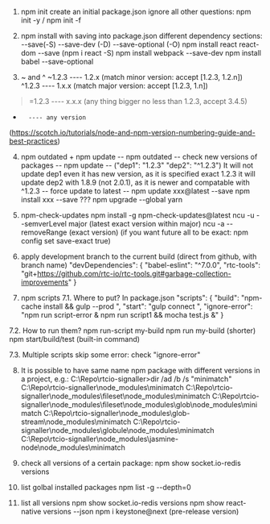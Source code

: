 
1. npm init
create an initial package.json
ignore all other questions: npm init -y / npm init -f



2. npm install with saving into package.json
different dependency sections: --save(-S) --save-dev (-D) --save-optional (-O)
npm install react react-dom --save (npm i react -S)
npm install webpack --save-dev
npm install babel --save-optional



3. ~ and ^
~1.2.3  ---- 1.2.x (match minor version: accept [1.2.3, 1.2.n])
^1.2.3  ---- 1.x.x (match major version: accept [1.2.3, 1.n])
>=1.2.3 ---- x.x.x (any thing bigger no less than 1.2.3, accept 3.4.5)
*       ---- any version
(https://scotch.io/tutorials/node-and-npm-version-numbering-guide-and-best-practices)



4. npm outdated + npm update
-- npm outdated --
check new versions of packages
-- npm update -- ("dep1": "1.2.3" "dep2": "^1.2.3")
It will not update dep1 even it has new version, as it is specified exact 1.2.3
it will update dep2 with 1.8.9 (not 2.0.1), as it is newer and compatable with ^1.2.3
-- force update to latest --
npm update xxx@latest --save
npm install xxx --save
??? npm upgrade --global yarn



5. npm-check-updates
npm install -g npm-check-updates@latest
ncu -u --semverLevel major (latest exact version within major)
ncu -a --removeRange (exact version)
(if you want future all to be exact: npm config set save-exact true)



6. apply development branch to the current build (direct from github, with branch name)
"devDependencies": {
  "babel-eslint": "^7.0.0",
  "rtc-tools": "git+https://github.com/rtc-io/rtc-tools.git#garbage-collection-improvements"
}



7. npm scripts
7.1. Where to put? In package.json
"scripts": {
  "build": "npm-cache install && gulp --prod ",
  "start": "gulp connect ",
  "ignore-error": "npm run script-error & npm run script1 && mocha test.js &" 
}

7.2. How to run them?
npm run-script my-build
npm run my-build (shorter)
npm start/build/test (built-in command)

7.3. Multiple scripts skip some error: check "ignore-error"



8. It is possible to have same name npm package with different versions in a project, e.g.:
C:\Repo\rtcio-signaller>dir /ad /b /s "minimatch"
C:\Repo\rtcio-signaller\node_modules\minimatch
C:\Repo\rtcio-signaller\node_modules\fileset\node_modules\minimatch
C:\Repo\rtcio-signaller\node_modules\fileset\node_modules\glob\node_modules\minimatch
C:\Repo\rtcio-signaller\node_modules\glob-stream\node_modules\minimatch
C:\Repo\rtcio-signaller\node_modules\globule\node_modules\minimatch
C:\Repo\rtcio-signaller\node_modules\jasmine-node\node_modules\minimatch



9. check all versions of a certain package:
npm show socket.io-redis versions



10. list golbal installed packages
npm list -g --depth=0



11. list all versions
npm show socket.io-redis versions
npm show react-native versions --json
npm i keystone@next (pre-release version)


